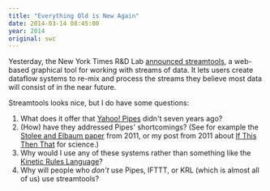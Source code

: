 ```yaml
---
title: "Everything Old is New Again"
date: 2014-03-14 08:45:00
year: 2014
original: swc
---
```

<p>
  Yesterday,
  the New York Times R&amp;D Lab <a href="https://source.opennews.org/en-US/articles/introducing-streamtools/">announced streamtools</a>,
  a web-based graphical tool for working with streams of data.
  It lets users create dataflow systems to re-mix and process
  the streams they believe most data will consist of in the near future.
</p>
<p>
  Streamtools looks nice,
  but I do have some questions:
</p>
<ol>
  <li>
    What does it offer that <a href="http://pipes.yahoo.com/pipes/">Yahoo! Pipes</a> didn't seven years ago?
  </li>
  <li>
    (How) have they addressed Pipes' shortcomings?  (See for example the <a href="http://neverworkintheory.org/2011/06/27/refactoring-pipe-like-mashups-for-end-user-programmers.html">Stolee and Elbaum paper</a> from 2011, or my post from 2011 about <a href="https://ifttt.com/">If This Then That</a> for science.)
  </li>
  <li>
    Why would I use any of these systems rather than something like the <a href="http://www.amazon.com/The-Live-Web-Event-Based-Connections/dp/1133686680">Kinetic Rules Language</a>?
  </li>
  <li>
    Why will people who <em>don't</em> use Pipes, IFTTT, or KRL (which is almost all of us) use streamtools?
  </li>
</ol>

